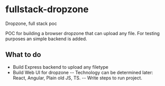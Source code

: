 # fullstack-dropzone
Dropzone, full stack poc

POC for building a browser dropzone that can upload any file.
For testing purposes an simple backend is added.

## What to do

- Build Express backend to upload any filetype
- Build Web UI for dropzone
-- Technology can be determined later: React, Angular, Plain old JS, TS.
-- Write steps to run project.
